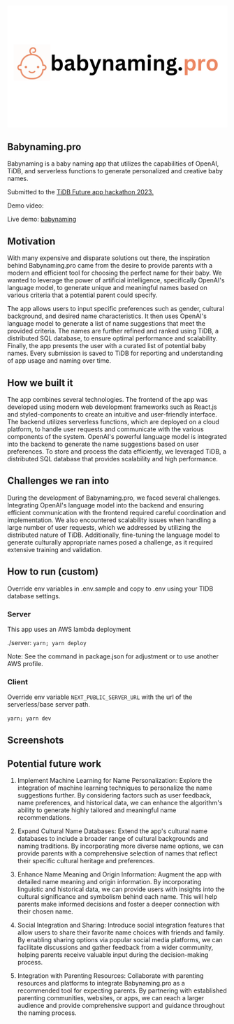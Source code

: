 <p align='center'>
    <img src="./public/logo_3_2.png" />
</p>

Babynaming.pro
---

Babynaming is a baby naming app that utilizes the capabilities of OpenAI, TiDB, and serverless functions to generate personalized and creative baby names. 

Submitted to the <a href="https://tidbhackathon2023.devpost.com/" target="_blank">TiDB Future app hackathon 2023.</a>

Demo video:

Live demo: <a href="babynaming.pro" target="_blank">babynaming</a>

## Motivation

With many expensive and disparate solutions out there, the inspiration behind Babynaming.pro came from the desire to provide parents with a modern and efficient tool for choosing the perfect name for their baby. We wanted to leverage the power of artificial intelligence, specifically OpenAI's language model, to generate unique and meaningful names based on various criteria that a potential parent could specify.

The app allows users to input specific preferences such as gender, cultural background, and desired name characteristics. It then uses OpenAI's language model to generate a list of name suggestions that meet the provided criteria. The names are further refined and ranked using TiDB, a distributed SQL database, to ensure optimal performance and scalability. Finally, the app presents the user with a curated list of potential baby names. Every submission is saved to TiDB for reporting and understanding of app usage and naming over time.


## How we built it

The app combines several technologies. The frontend of the app was developed using modern web development frameworks such as React.js and styled-components to create an intuitive and user-friendly interface. The backend utilizes serverless functions, which are deployed on a cloud platform, to handle user requests and communicate with the various components of the system. OpenAI's powerful language model is integrated into the backend to generate the name suggestions based on user preferences. To store and process the data efficiently, we leveraged TiDB, a distributed SQL database that provides scalability and high performance.

## Challenges we ran into

During the development of Babynaming.pro, we faced several challenges. Integrating OpenAI's language model into the backend and ensuring efficient communication with the frontend required careful coordination and implementation. We also encountered scalability issues when handling a large number of user requests, which we addressed by utilizing the distributed nature of TiDB. Additionally, fine-tuning the language model to generate culturally appropriate names posed a challenge, as it required extensive training and validation.



## How to run (custom)

Override env variables in .env.sample and copy to .env using your TIDB database settings.

### Server

This app uses an AWS lambda deployment 


./server: `yarn; yarn deploy` 

Note: See the command in package.json for adjustment or to use another AWS profile.

### Client

Override env variable `NEXT_PUBLIC_SERVER_URL` with the url of the serverless/base server path.

`yarn; yarn dev`




## Screenshots


## Potential future work

1. Implement Machine Learning for Name Personalization: Explore the integration of machine learning techniques to personalize the name suggestions further. By considering factors such as user feedback, name preferences, and historical data, we can enhance the algorithm's ability to generate highly tailored and meaningful name recommendations.

2. Expand Cultural Name Databases: Extend the app's cultural name databases to include a broader range of cultural backgrounds and naming traditions. By incorporating more diverse name options, we can provide parents with a comprehensive selection of names that reflect their specific cultural heritage and preferences.

3. Enhance Name Meaning and Origin Information: Augment the app with detailed name meaning and origin information. By incorporating linguistic and historical data, we can provide users with insights into the cultural significance and symbolism behind each name. This will help parents make informed decisions and foster a deeper connection with their chosen name.

4. Social Integration and Sharing: Introduce social integration features that allow users to share their favorite name choices with friends and family. By enabling sharing options via popular social media platforms, we can facilitate discussions and gather feedback from a wider community, helping parents receive valuable input during the decision-making process.

5. Integration with Parenting Resources: Collaborate with parenting resources and platforms to integrate Babynaming.pro as a recommended tool for expecting parents. By partnering with established parenting communities, websites, or apps, we can reach a larger audience and provide comprehensive support and guidance throughout the naming process.